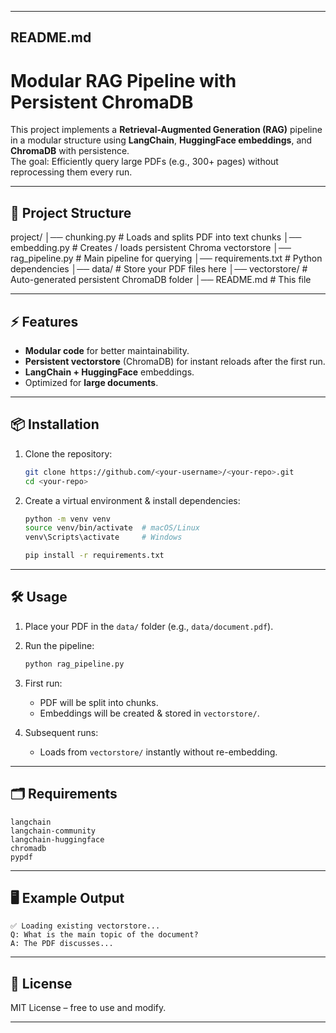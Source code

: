 
---

## **README.md**


# Modular RAG Pipeline with Persistent ChromaDB

This project implements a **Retrieval-Augmented Generation (RAG)** pipeline in a modular structure using **LangChain**, **HuggingFace embeddings**, and **ChromaDB** with persistence.  
The goal: Efficiently query large PDFs (e.g., 300+ pages) without reprocessing them every run.

---

## **📂 Project Structure**


project/
│── chunking.py        # Loads and splits PDF into text chunks
│── embedding.py       # Creates / loads persistent Chroma vectorstore
│── rag\_pipeline.py    # Main pipeline for querying
│── requirements.txt   # Python dependencies
│── data/              # Store your PDF files here
│── vectorstore/       # Auto-generated persistent ChromaDB folder
│── README.md          # This file


---

## **⚡ Features**
- **Modular code** for better maintainability.
- **Persistent vectorstore** (ChromaDB) for instant reloads after the first run.
- **LangChain + HuggingFace** embeddings.
- Optimized for **large documents**.

---

## **📦 Installation**
1. Clone the repository:
   ```bash
   git clone https://github.com/<your-username>/<your-repo>.git
   cd <your-repo>
   ````

2. Create a virtual environment & install dependencies:

   ```bash
   python -m venv venv
   source venv/bin/activate  # macOS/Linux
   venv\Scripts\activate     # Windows

   pip install -r requirements.txt
   ```

---

## **🛠 Usage**

1. Place your PDF in the `data/` folder (e.g., `data/document.pdf`).

2. Run the pipeline:

   ```bash
   python rag_pipeline.py
   ```

3. First run:

   * PDF will be split into chunks.
   * Embeddings will be created & stored in `vectorstore/`.

4. Subsequent runs:

   * Loads from `vectorstore/` instantly without re-embedding.

---

## **🗂 Requirements**

```
langchain
langchain-community
langchain-huggingface
chromadb
pypdf
```

---

## **🖥 Example Output**

```
✅ Loading existing vectorstore...
Q: What is the main topic of the document?
A: The PDF discusses...
```

---

## **📜 License**

MIT License – free to use and modify.

---
